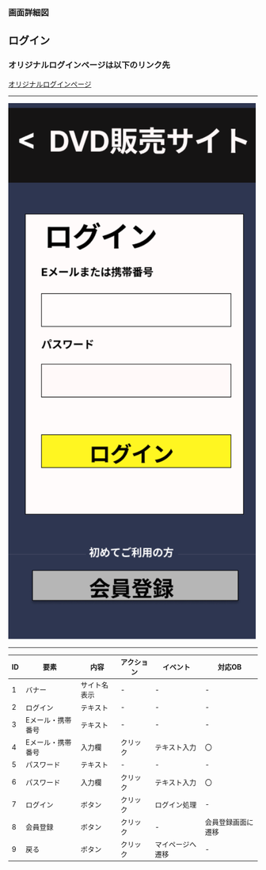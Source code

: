 ### 画面詳細図
## ログイン
### オリジナルログインページは以下のリンク先
[オリジナルログインページ](https://www.figma.com/file/aUIBKwBN1BN1f6srbwgCz3/%E4%B8%AD%E6%9D%91%E5%8B%87%E8%BC%9D-s-team-library?node-id=312%3A3)
*****
<img src="../img/roguin.png" width="500">

******

|ID|要素|内容|アクション|イベント|対応OB|
|---|---|---|-----------|-------|------|
|1  |バナー|サイト名表示|-|-|-|
|2  |ログイン|テキスト|-|-|-|
|3  |Eメール・携帯番号|テキスト|-|-|-|
|4  |Eメール・携帯番号|入力欄|クリック|テキスト入力|〇|
|5  |パスワード|テキスト|-|-|-|
|6  |パスワード|入力欄|クリック|テキスト入力|〇|
|7  |ログイン|ボタン|クリック|ログイン処理|-|
|8  |会員登録|ボタン|クリック|-|会員登録画面に遷移|-|
|9  |戻る|ボタン|クリック|マイページへ遷移|-|
